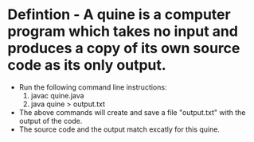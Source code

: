 # Defintion - A quine is a computer program which takes no input and produces a copy of its own source code as its only output.


- Run the following command line instructions:
    1. javac quine.java
    2. java quine > output.txt
- The above commands will create and save a file "output.txt" with the output of the code.
- The source code and the output match excatly for this quine. 
